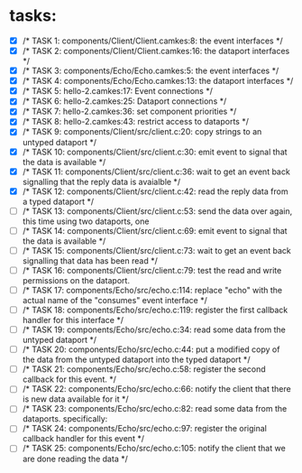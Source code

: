 # tasks:
- [x] /* TASK 1:  components/Client/Client.camkes:8:     the event interfaces */
- [x] /* TASK 2:  components/Client/Client.camkes:16:     the dataport interfaces */
- [x] /* TASK 3:  components/Echo/Echo.camkes:5:     the event interfaces */
- [x] /* TASK 4:  components/Echo/Echo.camkes:13:     the dataport interfaces */
- [x] /* TASK 5:  hello-2.camkes:17:         Event connections */
- [x] /* TASK 6:  hello-2.camkes:25:         Dataport connections */
- [x] /* TASK 7:  hello-2.camkes:36:         set component priorities */
- [x] /* TASK 8:  hello-2.camkes:43:         restrict access to dataports */
- [x] /* TASK 9:  components/Client/src/client.c:20:     copy strings to an untyped dataport */
- [x] /* TASK 10: components/Client/src/client.c:30:     emit event to signal that the data is available */
- [x] /* TASK 11: components/Client/src/client.c:36:     wait to get an event back signalling that the reply data is avaialble */
- [x] /* TASK 12: components/Client/src/client.c:42:     read the reply data from a typed dataport */
- [ ] /* TASK 13: components/Client/src/client.c:53:     send the data over again, this time using two dataports, one
- [ ] /* TASK 14: components/Client/src/client.c:69:     emit event to signal that the data is available */
- [ ] /* TASK 15: components/Client/src/client.c:73:     wait to get an event back signalling that data has been read */
- [ ] /* TASK 16: components/Client/src/client.c:79:     test the read and write permissions on the dataport.
- [ ] /* TASK 17: components/Echo/src/echo.c:114: replace "echo" with the actual name of the "consumes" event interface */
- [ ] /* TASK 18: components/Echo/src/echo.c:119:     register the first callback handler for this interface */
- [ ] /* TASK 19: components/Echo/src/echo.c:34:     read some data from the untyped dataport */
- [ ] /* TASK 20: components/Echo/src/echo.c:44:     put a modified copy of the data from the untyped dataport into the typed dataport */
- [ ] /* TASK 21: components/Echo/src/echo.c:58:     register the second callback for this event. */
- [ ] /* TASK 22: components/Echo/src/echo.c:66:     notify the client that there is new data available for it */
- [ ] /* TASK 23: components/Echo/src/echo.c:82:     read some data from the dataports. specifically:
- [ ] /* TASK 24: components/Echo/src/echo.c:97:     register the original callback handler for this event */
- [ ] /* TASK 25: components/Echo/src/echo.c:105:     notify the client that we are done reading the data */
